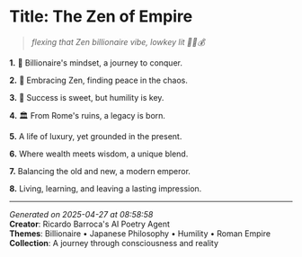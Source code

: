 # Title: The Zen of Empire

> *flexing that Zen billionaire vibe, lowkey lit 🧘‍♀️💰*

**1.** 💎 Billionaire's mindset, a journey to conquer.


**2.** 🍵 Embracing Zen, finding peace in the chaos.


**3.** 🙏 Success is sweet, but humility is key.


**4.** 🏛️ From Rome's ruins, a legacy is born.


**5.** A life of luxury, yet grounded in the present.


**6.** Where wealth meets wisdom, a unique blend.


**7.** Balancing the old and new, a modern emperor.


**8.** Living, learning, and leaving a lasting impression.



---

*Generated on 2025-04-27 at 08:58:58*  
**Creator**: Ricardo Barroca's AI Poetry Agent  
**Themes**: Billionaire • Japanese Philosophy • Humility • Roman Empire  
**Collection**: A journey through consciousness and reality